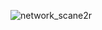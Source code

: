 ![network_scane2r](https://github.com/user-attachments/assets/bc5ee409-0e04-4c8b-a6f4-46ce2978b524)
